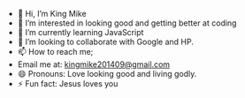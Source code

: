 - 👋 Hi, I’m King Mike
- 👀 I’m interested in looking good and getting better at coding
- 🌱 I’m currently learning JavaScript
- 💞️ I’m looking to collaborate with Google and HP.
- 📫 How to reach me;
- Email me at: kingmike201409@gmail.com
- 😄 Pronouns: Love looking good and living godly.
- ⚡ Fun fact: Jesus loves you

<!---
Mikevin825/Mikevin825 is a ✨ special ✨ repository because its `README.md` (this file) appears on your GitHub profile.
You can click the Preview link to take a look at your changes.
--->
